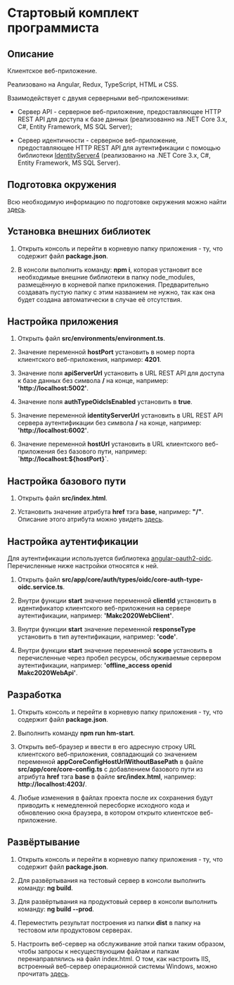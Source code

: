 # Стартовый комплект программиста

## Описание 

Клиентское веб-приложение.

Реализовано на Angular, Redux, TypeScript, HTML и CSS.

Взаимодействует с двумя серверными веб-приложениями:

- Сервер API - серверное веб-приложение, предоставляющее HTTP REST API для доступа к базе данных
(реализованно на .NET Core 3.x, C#, Entity Framework, MS SQL Server);

- Сервер идентичности - серверное веб-приложение, предоставляющее HTTP REST API для аутентификации
с помощью библиотеки [IdentityServer4](http://docs.identityserver.io/en/latest/index.html)
(реализованно на .NET Core 3.x, C#, Entity Framework, MS SQL Server).

## Подготовка окружения

Всю необходимую информацию по подготовке окружения можно найти [здесь](https://angular.io/guide/setup-local).

## Установка внешних библиотек

1. Открыть консоль и перейти в корневую папку приложения - ту, что содержит файл **package.json**.

2. В консоли выполнить команду: **npm i**, которая установит все необходимые внешние библиотеки в папку node_modules,
размещённую в корневой папке приложения. Предварительно создавать пустую папку с этим названием не нужно, так как
она будет создана автоматически в случае её отсутствия.

## Настройка приложения

1. Открыть файл **src/environments/environment.ts**.

2. Значение переменной **hostPort** установить в номер порта клиентского веб-приложения, например: **4201**.

3. Значение поля **apiServerUrl** установить в URL REST API для доступа к базе данных без символа **/**
на конце, например: **'http://localhost:5002'**.

4. Значение поля **authTypeOidcIsEnabled** установить в **true**.

5. Значение переменной **identityServerUrl** установить в URL REST API сервера аутентификации без символа **/**
на конце, например: **'http://localhost:6002'**.

6. Значение переменной **hostUrl** установить в URL клиентского веб-приложения без базового пути,
например: **\`http://localhost:${hostPort}\`**.

## Настройка базового пути

1. Открыть файл **src/index.html**.

2. Установить значение атрибута **href** тэга **base**, например: **"/"**.
Описание этого атрибута можно увидеть [здесь](http://htmlbook.ru/html/base/href).

## Настройка аутентификации

Для аутентификации используется библиотека
[angular-oauth2-oidc](https://github.com/manfredsteyer/angular-oauth2-oidc).
Перечисленные ниже настройки относятся к ней.

1. Открыть файл **src/app/core/auth/types/oidc/core-auth-type-oidc.service.ts**.

2. Внутри функции **start** значение переменной **clientId** установить в идентификатор клиентского
веб-приложения на сервере аутентификации, например: **'Makc2020WebClient'**.

3. Внутри функции **start** значение переменной **responseType** установить в тип аутентификации,
например: **'code'**.

4. Внутри функции **start** значение переменной **scope** установить в перечисленные через пробел
 ресурсы, обслуживаемые сервером аутентификации, например: **'offline_access openid Makc2020WebApi'**.

## Разработка

1. Открыть консоль и перейти в корневую папку приложения - ту, что содержит файл **package.json**.

2. Выполнить команду **npm run hm-start**.

3. Открыть веб-браузер и ввести в его адресную строку URL клиентского веб-приложения, совпадающий
со значением переменной **appCoreConfigHostUrlWithoutBasePath** в файле **src/app/core/core-config.ts**
с добавлением базового пути из атрибута **href** тэга **base** в файле **src/index.html**,
например: **http://localhost:4203/**.

4. Любые изменения в файлах проекта после их сохранения будут приводить к немедленной пересборке
исходного кода и обновлению окна браузера, в котором открыто клиентское веб-приложение.

## Развёртывание

1. Открыть консоль и перейти в корневую папку приложения - ту, что содержит файл **package.json**.

2. Для развёртывания на тестовый сервер в консоли выполнить команду: **ng build**. 

3. Для развёртывания на продуктовый сервер в консоли выполнить команду: **ng build --prod**.

4. Переместить результат построения из папки **dist** в папку на тестовом или продуктовом серверах.

5. Настроить веб-сервер на обслуживание этой папки таким образом, чтобы запросы к несуществующим
файлам и папкам перенаправлялись на файл index.html.
О том, как настроить IIS, встроенный веб-сервер операционной системы Windows, можно прочитать
[здесь](https://devblogs.microsoft.com/premier-developer/tips-for-running-an-angular-app-in-iis/).
